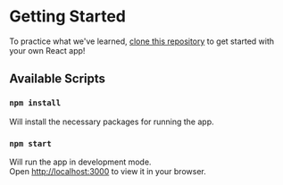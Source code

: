 # Getting Started 

To practice what we've learned, [clone this repository](https://docs.github.com/en/repositories/creating-and-managing-repositories/cloning-a-repository) to get started with your own React app! 

## Available Scripts

### `npm install` 
Will install the necessary packages for running the app. 

### `npm start`
Will run the app in development mode.\
Open [http://localhost:3000](http://localhost:3000) to view it in your browser.

